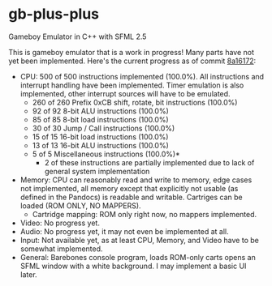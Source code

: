 # gb-plus-plus
Gameboy Emulator in C++ with SFML 2.5

This is gameboy emulator that is a work in progress! Many parts have not yet been implemented. Here's the current progress as of commit [8a16172](https://github.com/dfrias100/gb-plus-plus/commit/8a161724cc6659cc9840751e6ac401a8f1eafb21):
* CPU: 500 of 500 instructions implemented (100.0%). All instructions and interrupt handling have been implemented. Timer emulation is also implemented, other interrupt sources will have to be emulated.
	- 260 of 260 Prefix 0xCB shift, rotate, bit instructions (100.0%)
	- 92 of 92 8-bit ALU instructions (100.0%)
	- 85 of 85 8-bit load instructions (100.0%)
	- 30 of 30 Jump / Call instructions (100.0%)
	- 15 of 15 16-bit load instructions (100.0%)
	- 13 of 13 16-bit ALU instructions (100.0%)
	-  5 of 5 Miscellaneous instructions (100.0%)*
		- 2 of these instructions are partially implemented due to lack of general system implementation	
* Memory: CPU can reasonably read and write to memory, edge cases not implemented, all memory except that explicitly not usable (as defined in the Pandocs) is readable and writable. Cartriges can be loaded (ROM ONLY, NO MAPPERS).
  - Cartridge mapping: ROM only right now, no mappers implemented.
* Video: No progress yet.
* Audio: No progress yet, it may not even be implemented at all.
* Input: Not available yet, as at least CPU, Memory, and Video have to be somewhat implemented.
* General: Barebones console program, loads ROM-only carts opens an SFML window with a white background. I may implement a basic UI later.
